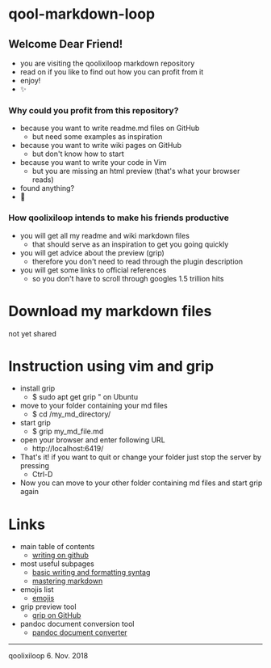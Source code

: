 # qool-markdown-loop

## Welcome Dear Friend!  
* you are visiting the qoolixiloop markdown repository
* read on if you like to find out how you can profit from it
* enjoy!
* :sparkles:


### Why could you profit from this repository?
* because you want to write readme.md files on GitHub
  * but need some examples as inspiration 
* because you want to write wiki pages on GitHub
  * but don't know how to start
* because you want to write your code in Vim 
  * but you are missing an html preview (that's what your browser reads)
* found anything?
* :dizzy:


### How qoolixiloop intends to make his friends productive
* you will get all my readme and wiki markdown files
  * that should serve as an inspiration to get you going quickly
* you will get advice about the preview (grip)
  * therefore you don't need to read through the plugin description
* you will get some links to official references
  * so you don't have to scroll through googles 1.5 trillion hits

# Download my markdown files
not yet shared

# Instruction using vim and grip
* install grip 
  * $ sudo apt get grip  " on Ubuntu
* move to your folder containing your md files
  * $ cd /my_md_directory/
* start grip
  * $ grip my_md_file.md
* open your browser and enter following URL
  * http://localhost:6419/ 
* That's it! if you want to quit or change your folder just stop the server by pressing
  * Ctrl-D
* Now you can move to your other folder containing md files and start grip again

# Links
* main table of contents
  * [writing on github](https://help.github.com/categories/writing-on-github/)
* most useful subpages
  * [basic writing and formatting syntag](https://help.github.com/articles/basic-writing-and-formatting-syntax/)
  * [mastering markdown](https://guides.github.com/features/mastering-markdown/)
* emojis list
  * [emojis](https://gist.github.com/rxaviers/7360908)
* grip preview tool
  * [grip on GitHub](https://github.com/joeyespo/grip)
* pandoc document conversion tool
  * [pandoc document converter](https://pandoc.org/)


------------------------
qoolixiloop 6. Nov. 2018
 
